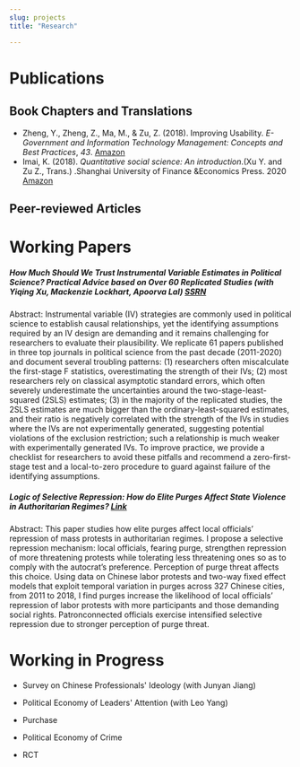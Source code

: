 ```yaml
---
slug: projects
title: "Research"

---
```


# Publications

## Book Chapters and Translations

* Zheng, Y., Zheng, Z., Ma, M., & Zu, Z. (2018). Improving Usability. *E-Government and Information Technology Management: Concepts and Best Practices*, *43*. [Amazon](https://www.amazon.com/Government-Information-Technology-Management-Practices-ebook/dp/B07JZL1CX9)
* Imai, K. (2018). *Quantitative social science: An introduction*.(Xu Y. and Zu Z., Trans.) .Shanghai University of Finance &Economics Press. 2020 [Amazon](https://www.amazon.com/%E9%87%8F%E5%8C%96%E7%A4%BE%E4%BC%9A%E7%A7%91%E5%AD%A6%E5%AF%BC%E8%AE%BA-%E5%8C%A1%E6%97%B6%E6%96%B0%E6%96%B9%E6%B3%95%E7%B3%BB%E5%88%97-%E6%97%A5-%E4%BB%8A%E4%BA%95%E8%80%95%E4%BB%8B/dp/7564236108/ref=sr_1_1?crid=A1XL2O4PSCRA&dchild=1&keywords=%E9%87%8F%E5%8C%96%E7%A4%BE%E4%BC%9A%E7%A7%91%E5%AD%A6%E5%AF%BC%E8%AE%BA&qid=1635192908&sprefix=%E9%87%8F%E5%8C%96%E7%A4%BE%E4%BC%9A%E7%A7%91%E5%AD%A6%E5%AF%BC%E8%AE%BA%2Caps%2C203&sr=8-1)

## Peer-reviewed Articles





# Working Papers

##### How Much Should We Trust Instrumental Variable Estimates in Political Science? Practical Advice based on Over 60 Replicated Studies (with Yiqing Xu, Mackenzie Lockhart, Apoorva Lal) [SSRN](https://papers.ssrn.com/sol3/papers.cfm?abstract_id=3905329)

Abstract: Instrumental variable (IV) strategies are commonly used in political science to establish causal relationships, yet the identifying assumptions required by an IV design are demanding and it remains challenging for researchers to evaluate their plausibility. We replicate 61 papers published in three top journals in political science from the past decade (2011-2020) and document several troubling patterns: (1) researchers often miscalculate the first-stage F statistics, overestimating the strength of their IVs; (2) most researchers rely on classical asymptotic standard errors, which often severely underestimate the uncertainties around the two-stage-least-squared (2SLS) estimates; (3) in the majority of the replicated studies, the 2SLS estimates are much bigger than the ordinary-least-squared estimates, and their ratio is negatively correlated with the strength of the IVs in studies where the IVs are not experimentally generated, suggesting potential violations of the exclusion restriction; such a relationship is much weaker with experimentally generated IVs. To improve practice, we provide a checklist for researchers to avoid these pitfalls and recommend a zero-first-stage test and a local-to-zero procedure to guard against failure of the identifying assumptions.



##### Logic of Selective Repression: How do Elite Purges Affect State Violence in Authoritarian Regimes? [Link](https://dukespace.lib.duke.edu/dspace/bitstream/handle/10161/20790/Zu_duke_0066N_15620.pdf?sequence=1&isAllowed=y)

Abstract: This paper studies how elite purges affect local officials’ repression of mass protests in authoritarian regimes. I propose a selective repression mechanism: local officials, fearing purge, strengthen repression of more threatening protests while tolerating less threatening ones so as to comply with the autocrat’s preference. Perception of purge threat affects this choice. Using data on Chinese labor protests and two-way fixed effect models that exploit temporal variation in purges across 327 Chinese cities, from 2011 to 2018, I find purges increase the likelihood of local officials’ repression of labor protests with more participants and those demanding social rights. Patronconnected officials exercise intensified selective repression due to stronger perception of purge threat.

# Working in Progress

* Survey on Chinese Professionals' Ideology (with Junyan Jiang)

* Political Economy of Leaders' Attention (with Leo Yang)

* Purchase 

* Political Economy of Crime

* RCT 

  
